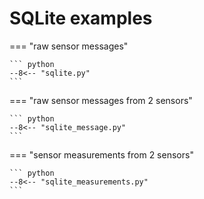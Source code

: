 # SQLite examples

=== "raw sensor messages"

    ``` python
    --8<-- "sqlite.py"
    ```

=== "raw sensor messages from 2 sensors"

    ``` python
    --8<-- "sqlite_message.py"
    ```

=== "sensor measurements from 2 sensors"

    ``` python
    --8<-- "sqlite_measurements.py"
    ```
